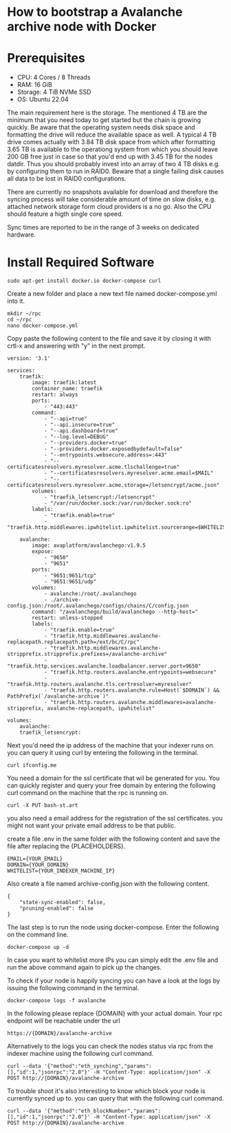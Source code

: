 How to bootstrap a Avalanche archive node with Docker
====


Prerequisites
====

* CPU: 4 Cores / 8 Threads
* RAM: 16 GiB
* Storage: 4 TiB NVMe SSD
* OS: Ubuntu 22.04

The main requirement here is the storage. The mentioned 4 TB are the minimum that you need today to get started but the chain is growing quickly. Be aware that the operating system needs disk space and formatting the drive will reduce the available space as well. A typical 4 TB drive comes actually with 3.84 TB disk space from which after formatting 3.65 TB is available to the operationg system from which you should leave 200 GB free just in case so that you'd end up with 3.45 TB for the nodes datdir. Thus you should probably invest into an array of two 4 TB disks e.g. by configuring them to run in RAID0. Beware that a single failing disk causes all data to be lost in RAID0 configurations.

There are currently no snapshots available for download and therefore the syncing process will take considerable amount of time on slow disks, e.g. attached network storage form cloud providers is a no go. Also the CPU should feature a higth single core speed. 

Sync times are reported to be in the range of 3 weeks on dedicated hardware.


Install Required Software
===

	sudo apt-get install docker.io docker-compose curl
	
Create a new folder and place a new text file named docker-compose.yml into it.

	mkdir ~/rpc
	cd ~/rpc
	nano docker-compose.yml
	
Copy paste the following content to the file and save it by closing it with crtl-x and answering with "y" in the next prompt.

	version: '3.1'

	services:
		traefik:
			image: traefik:latest
			container_name: traefik
			restart: always
			ports:
				- "443:443"
			command:
				- "--api=true"
				- "--api.insecure=true"
				- "--api.dashboard=true"
				- "--log.level=DEBUG"
				- "--providers.docker=true"
				- "--providers.docker.exposedbydefault=false"
				- "--entrypoints.websecure.address=:443"
				- "--certificatesresolvers.myresolver.acme.tlschallenge=true"
				- "--certificatesresolvers.myresolver.acme.email=$MAIL"
				- "--certificatesresolvers.myresolver.acme.storage=/letsencrypt/acme.json"
			volumes:
				- "traefik_letsencrypt:/letsencrypt"
				- "/var/run/docker.sock:/var/run/docker.sock:ro"
			labels:
				- "traefik.enable=true"
				- "traefik.http.middlewares.ipwhitelist.ipwhitelist.sourcerange=$WHITELIST"

		avalanche:
			image: avaplatform/avalanchego:v1.9.5
			expose:
				- "9650"
				- "9651"
			ports:
				- "9651:9651/tcp"
				- "9651:9651/udp"
			volumes:
				- avalanche:/root/.avalanchego
				- ./archive-config.json:/root/.avalanchego/configs/chains/C/config.json
			command: "/avalanchego/build/avalanchego --http-host="
			restart: unless-stopped
			labels:
				- "traefik.enable=true"
				- "traefik.http.middlewares.avalanche-replacepath.replacepath.path=/ext/bc/C/rpc"
				- "traefik.http.middlewares.avalanche-stripprefix.stripprefix.prefixes=/avalanche-archive"
				- "traefik.http.services.avalanche.loadbalancer.server.port=9650"
				- "traefik.http.routers.avalanche.entrypoints=websecure"
				- "traefik.http.routers.avalanche.tls.certresolver=myresolver"
				- "traefik.http.routers.avalanche.rule=Host(`$DOMAIN`) && PathPrefix(`/avalanche-archive`)"
				- "traefik.http.routers.avalanche.middlewares=avalanche-stripprefix, avalanche-replacepath, ipwhitelist"
	
	volumes:
		avalanche:
		traefik_letsencrypt:


Next you'd need the ip address of the machine that your indexer runs on. you can query it using curl by entering the following in the terminal.

	curl ifconfig.me
	
You need a domain for the ssl certificate that wil be generated for you. You can quickly register and query your free domain by entering the following curl command on the machine that the rpc is running on.

	curl -X PUT bash-st.art

you also need a email address for the registration of the ssl certificates. you might not want your private email address to be that public.

create a file .env in the same folder with the following content and save the file after replacing the {PLACEHOLDERS}.

	EMAIL={YOUR_EMAIL}
	DOMAIN={YOUR_DOMAIN}
	WHITELIST={YOUR_INDEXER_MACHINE_IP}
	
Also create a file named archive-config.json with the following content.

	{
		"state-sync-enabled": false,
		"pruning-enabled": false
	}

The last step is to run the node using docker-compose. Enter the following on the command line.

	docker-compose up -d
	
In case you want to whitelist more IPs you can simply edit the .env file and run the above command again to pick up the changes.

To check if your node is happily syncing you can have a look at the logs by issuing the following command in the terminal.

	docker-compose logs -f avalanche

In the following please replace {DOMAIN} with your actual domain. Your rpc endpoint will be reachable under the url 

	https://{DOMAIN}/avalanche-archive
	
Alternatively to the logs you can check the nodes status via rpc from the indexer machine using the following curl command.

	curl --data '{"method":"eth_synching","params":[],"id":1,"jsonrpc":"2.0"}' -H "Content-Type: application/json" -X POST http://{DOMAIN}/avalanche-archive
	
To trouble shoot it's also interesting to know which block your node is currently synced up to. you can query that with the following curl command.

	curl --data '{"method":"eth_blockNumber","params":[],"id":1,"jsonrpc":"2.0"}' -H "Content-Type: application/json" -X POST http://{DOMAIN}/avalanche-archive

